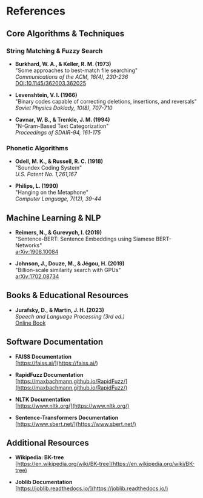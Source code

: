 # References

## Core Algorithms & Techniques

### String Matching & Fuzzy Search
- **Burkhard, W. A., & Keller, R. M. (1973)**  
  "Some approaches to best-match file searching"  
  *Communications of the ACM, 16(4), 230-236*  
  [DOI:10.1145/362003.362025](https://doi.org/10.1145/362003.362025)

- **Levenshtein, V. I. (1966)**  
  "Binary codes capable of correcting deletions, insertions, and reversals"  
  *Soviet Physics Doklady, 10(8), 707-710*

- **Cavnar, W. B., & Trenkle, J. M. (1994)**  
  "N-Gram-Based Text Categorization"  
  *Proceedings of SDAIR-94, 161-175*

### Phonetic Algorithms
- **Odell, M. K., & Russell, R. C. (1918)**  
  "Soundex Coding System"  
  *U.S. Patent No. 1,261,167*

- **Philips, L. (1990)**  
  "Hanging on the Metaphone"  
  *Computer Language, 7(12), 39-44*

## Machine Learning & NLP
- **Reimers, N., & Gurevych, I. (2019)**  
  "Sentence-BERT: Sentence Embeddings using Siamese BERT-Networks"  
  [arXiv:1908.10084](https://arxiv.org/abs/1908.10084)

- **Johnson, J., Douze, M., & Jégou, H. (2019)**  
  "Billion-scale similarity search with GPUs"  
  [arXiv:1702.08734](https://arxiv.org/abs/1702.08734)

## Books & Educational Resources
- **Jurafsky, D., & Martin, J. H. (2023)**  
  *Speech and Language Processing (3rd ed.)*  
  [Online Book](https://web.stanford.edu/~jurafsky/slp3/)

## Software Documentation
- **FAISS Documentation**  
  [https://faiss.ai/](https://faiss.ai/)

- **RapidFuzz Documentation**  
  [https://maxbachmann.github.io/RapidFuzz/](https://maxbachmann.github.io/RapidFuzz/)

- **NLTK Documentation**  
  [https://www.nltk.org/](https://www.nltk.org/)

- **Sentence-Transformers Documentation**  
  [https://www.sbert.net/](https://www.sbert.net/)

## Additional Resources
- **Wikipedia: BK-tree**  
  [https://en.wikipedia.org/wiki/BK-tree](https://en.wikipedia.org/wiki/BK-tree)

- **Joblib Documentation**  
  [https://joblib.readthedocs.io/](https://joblib.readthedocs.io/)
